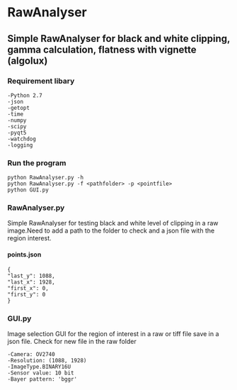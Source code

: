 # RawAnalyser
## Simple RawAnalyser for black and white clipping, gamma calculation, flatness with vignette (algolux)
### Requirement libary
    -Python 2.7
    -json
    -getopt
    -time
    -numpy
    -scipy
    -pyqt5
    -watchdog
    -logging
	
### Run the program 
	python RawAnalyser.py -h
	python RawAnalyser.py -f <pathfolder> -p <pointfile>
	python GUI.py

### RawAnalyser.py
Simple RawAnalyser for testing black and white level of clipping in a raw image.Need to add a path to the folder to check 
and a json file with the region interest.
#### points.json
 	{
 	"last_y": 1088,
	"last_x": 1928,
 	"first_x": 0,
 	"first_y": 0
  	}
### GUI.py
Image selection GUI for the region of interest in a raw or tiff file save in a json file.
Check for new file in the raw folder

	-Camera: OV2740
	-Resolution: (1088, 1928)
	-ImageType.BINARY16U
	-Sensor value: 10 bit
	-Bayer pattern: 'bggr'

